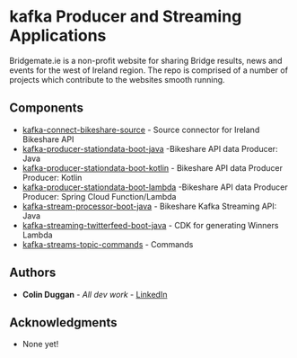
# kafka Producer and Streaming Applications

Bridgemate.ie is a non-profit website for sharing Bridge results, news and events for the west of Ireland region. The repo is comprised of a number of projects which contribute to the websites smooth running.

## Components

* [kafka-connect-bikeshare-source](https://github.com/cdugga/kafka_producers_consumers/tree/master/kafka-connect-bikeshare-source) - Source connector for Ireland Bikeshare API
* [kafka-producer-stationdata-boot-java](https://github.com/cdugga/kafka_producers_consumers/tree/master/kafka-producer-stationdata-boot-java) -Bikeshare API data Producer: Java
* [kafka-producer-stationdata-boot-kotlin](https://github.com/cdugga/kafka_producers_consumers/tree/master/kafka-producer-stationdata-boot-kotlin) - Bikeshare API data Producer Producer: Kotlin
* [kafka-producer-stationdata-boot-lambda](https://github.com/cdugga/kafka_producers_consumers/tree/master/kafka-producer-stationdata-boot-lambda) -Bikeshare API data Producer Producer: Spring Cloud Function/Lambda
* [kafka-stream-processor-boot-java](https://github.com/cdugga/kafka_producers_consumers/tree/master/kafka-stream-processor-boot-java) - Bikeshare Kafka Streaming API: Java
* [kafka-streaming-twitterfeed-boot-java](https://github.com/cdugga/kafka_producers_consumers/tree/master/kafka-streaming-twitterfeed-boot-java) - CDK for generating Winners Lambda
* [kafka-streams-topic-commands](https://github.com/cdugga/kafka_producers_consumers/tree/master/kafka-streams-topic-commands) - Commands

## Authors

* **Colin Duggan** - *All dev work* - [LinkedIn](https://www.linkedin.com/in/colinduggan/?originalSubdomain=ie)


## Acknowledgments

* None yet!

